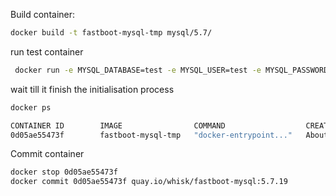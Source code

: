 Build container:
```bash
docker build -t fastboot-mysql-tmp mysql/5.7/
```

run test container

```bash
 docker run -e MYSQL_DATABASE=test -e MYSQL_USER=test -e MYSQL_PASSWORD=test -e MYSQL_ROOT_PASSWORD=test fastboot-mysql-tmp mysqld
```

wait till it finish the initialisation process

```bash
docker ps

CONTAINER ID        IMAGE                COMMAND                  CREATED              STATUS              PORTS                                                      NAMES
0d05ae55473f        fastboot-mysql-tmp   "docker-entrypoint..."   About a minute ago   Up 59 seconds       3306/tcp                                                   gifted_nightingale
```

Commit container
```bash
docker stop 0d05ae55473f
docker commit 0d05ae55473f quay.io/whisk/fastboot-mysql:5.7.19
```